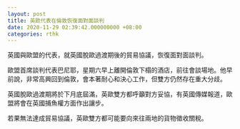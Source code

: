 ```yaml
---
layout: post
title: 英歐代表在倫敦恢復面對面談判
date: 2020-11-29 02:39:42.000000000 +08:00
categories: rthk
---
```


英國與歐盟的代表，就英國脫歐過渡期後的貿易協議，恢復面對面談判。

歐盟首席談判代表巴尼耶，星期六早上離開倫敦下榻的酒店，前往會談場地。他早前說，非常高興回到倫敦，會本著耐心和決心工作，但雙方仍然存在重大分歧。

英國脫歐過渡期將於下月底屆滿，英歐雙方都呼籲對方妥協，有英國傳媒報道，歐盟將會在英國捕魚權方面作出讓步。

若果無法達成貿易協議，英歐雙方都可能要向來往兩地的貨物徵收關稅。
